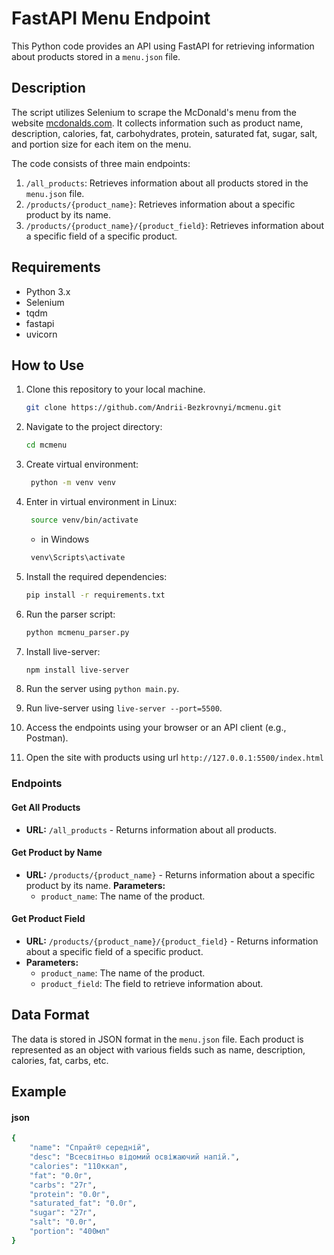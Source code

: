 # FastAPI Menu Endpoint

This Python code provides an API using FastAPI for retrieving information about products stored in a `menu.json` file.

## Description

The script utilizes Selenium to scrape the McDonald's menu from the website [mcdonalds.com](https://www.mcdonalds.com/ua/uk-ua/eat/fullmenu.html). It collects information such as product name, description, calories, fat, carbohydrates, protein, saturated fat, sugar, salt, and portion size for each item on the menu.

The code consists of three main endpoints:

1. `/all_products`: Retrieves information about all products stored in the `menu.json` file.
2. `/products/{product_name}`: Retrieves information about a specific product by its name.
3. `/products/{product_name}/{product_field}`: Retrieves information about a specific field of a specific product.

## Requirements

- Python 3.x
- Selenium
- tqdm
- fastapi
- uvicorn

## How to Use

1. Clone this repository to your local machine.

    ```bash
    git clone https://github.com/Andrii-Bezkrovnyi/mcmenu.git
    ```

2. Navigate to the project directory:

    ```bash
    cd mcmenu
    ```

3. Create virtual environment:

   ```bash
    python -m venv venv
   ```
4. Enter in virtual environment in Linux:

   ```bash
    source venv/bin/activate
   ```
   - in Windows
   ```bash
    venv\Scripts\activate
   ```
5. Install the required dependencies:

    ```bash
    pip install -r requirements.txt
    ```

8. Run the parser script:

    ```bash
    python mcmenu_parser.py
    ```

9. Install live-server:

    ```bash
    npm install live-server
    ```

10. Run the server using `python main.py`.

11. Run live-server using `live-server --port=5500`.

12. Access the endpoints using your browser or an API client (e.g., Postman).

13. Open the site with products using url `http://127.0.0.1:5500/index.html`

### Endpoints

#### Get All Products
- **URL:** `/all_products`  - Returns information about all products.
#### Get Product by Name
- **URL:** `/products/{product_name}` - Returns information about a specific product by its name.
**Parameters:**
  - `product_name`: The name of the product.

#### Get Product Field
- **URL:** `/products/{product_name}/{product_field}`  -  Returns information about a specific field of a specific product.
- **Parameters:**
  - `product_name`: The name of the product.
  - `product_field`: The field to retrieve information about.

## Data Format

The data is stored in JSON format in the `menu.json` file. Each product is represented as an object with various fields such as name, description, calories, fat, carbs, etc.

## Example

#### json


```bash
{
    "name": "Спрайт® середній",
    "desc": "Всесвітньо відомий освіжаючий напій.",
    "calories": "110ккал",
    "fat": "0.0г",
    "carbs": "27г",
    "protein": "0.0г",
    "saturated_fat": "0.0г",
    "sugar": "27г",
    "salt": "0.0г",
    "portion": "400мл"
}
```
